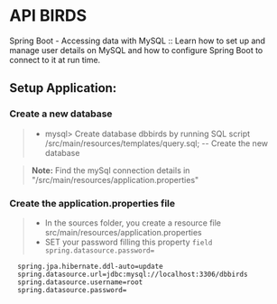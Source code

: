 # API BIRDS

Spring Boot - Accessing data with MySQL :: Learn how to set up and manage user details on MySQL and how to configure Spring Boot to connect to it at run time.

## **Setup Application:**

### Create a new database

>- mysql> Create database dbbirds by running SQL script /src/main/resources/templates/query.sql; -- Create the new database

> **Note:** Find the mySql connection details in "/src/main/resources/application.properties"

### Create the application.properties file

>- In the sources folder, you create a resource file src/main/resources/application.properties
>- SET your password filling this property
	``` field spring.datasource.password= ```
```
  spring.jpa.hibernate.ddl-auto=update
  spring.datasource.url=jdbc:mysql://localhost:3306/dbbirds
  spring.datasource.username=root
  spring.datasource.password=
```
